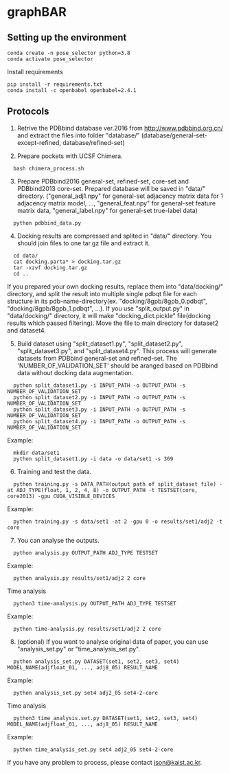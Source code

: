 # graphBAR

## Setting up the environment
```
conda create -n pose_selector python=3.8
conda activate pose_selector
``` 
Install requirements
```
pip install -r requirements.txt
conda install -c openbabel openbabel=2.4.1
```


## Protocols

1. Retrive the PDBbind database ver.2016 from http://www.pdbbind.org.cn/ and extract the files into folder "database/" 
(database/general-set-except-refined, database/refined-set)

2. Prepare pockets with UCSF Chimera.
```
  bash chimera_process.sh
```

3. Prepare PDBbind2016 general-set, refined-set, core-set and PDBbind2013 core-set. Prepared database will be saved in "data/" directory. 
("general_adj1.npy" for general-set adjacency matrix data for 1 adjacency matrix model, ..., "general_feat.npy" for general-set feature matrix data, "general_label.npy" for general-set true-label data)
```
  python pdbbind_data.py
```

4. Docking results are compressed and splited in "data/" directory. You should join files to one tar.gz file and extract it.
```
  cd data/
  cat docking.parta* > docking.tar.gz
  tar -xzvf docking.tar.gz
  cd ..
```
If you prepared your own docking results, replace them into "data/docking/" directory, and split the result into multiple single pdbqt file for each structure in its pdb-name-directory(ex. "docking/8gpb/8gpb_0.pdbqt", "docking/8gpb/8gpb_1.pdbqt", ...). If you use "split_output.py" in "data/docking/" directory, it will make "docking_dict.pickle" file(docking results which passed filtering). Move the file to main directory for dataset2 and dataset4.

5. Build dataset using "split_dataset1.py", "split_dataset2.py", "split_dataset3.py", and "split_dataset4.py". This process will generate datasets from PDBbind general-set and refined-set. The 'NUMBER_OF_VALIDATION_SET' should be aranged based on PDBbind data without docking data augmentation.
```
  python split_dataset1.py -i INPUT_PATH -o OUTPUT_PATH -s NUMBER_OF_VALIDATION_SET
  python split_dataset2.py -i INPUT_PATH -o OUTPUT_PATH -s NUMBER_OF_VALIDATION_SET
  python split_dataset3.py -i INPUT_PATH -o OUTPUT_PATH -s NUMBER_OF_VALIDATION_SET
  python split_dataset4.py -i INPUT_PATH -o OUTPUT_PATH -s NUMBER_OF_VALIDATION_SET
```

Example:
```
  mkdir data/set1
  python split_dataset1.py -i data -o data/set1 -s 369
```

6. Training and test the data.
```
  python training.py -s DATA_PATH(output path of split_dataset file) -at ADJ_TYPE(float, 1, 2, 4, 8) -o OUTPUT_PATH -t TESTSET(core, core2013) -gpu CUDA_VISIBLE_DEVICES
```

Example:
```
  python training.py -s data/set1 -at 2 -gpu 0 -o results/set1/adj2 -t core
```

7. You can analyse the outputs.
```
  python analysis.py OUTPUT_PATH ADJ_TYPE TESTSET
```
Example:
```
  python analysis.py results/set1/adj2 2 core
```

Time analysis
```
  python3 time-analysis.py OUTPUT_PATH ADJ_TYPE TESTSET
```

Example:
```
  python time-analysis.py results/set1/adj2 2 core
```

8. (optional) If you want to analyse original data of paper, you can use "analysis_set.py" or "time_analysis_set.py".
```
  python analysis_set.py DATASET(set1, set2, set3, set4) MODEL_NAME(adjfloat_01, ..., adj8_05) RESULT_NAME
```
Example:
```
  python analysis_set.py set4 adj2_05 set4-2-core
```

Time analysis
```
  python3 time_analysis.set.py DATASET(set1, set2, set3, set4) MODEL_NAME(adjfloat_01, ..., adj8_05) RESULT_NAME
```

Example:
```
  python time_analysis_set.py set4 adj2_05 set4-2-core
```

If you have any problem to process, please contact json@kaist.ac.kr.
